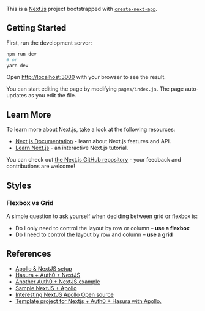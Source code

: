 This is a [Next.js](https://nextjs.org/) project bootstrapped with [`create-next-app`](https://github.com/vercel/next.js/tree/canary/packages/create-next-app).

## Getting Started

First, run the development server:

```bash
npm run dev
# or
yarn dev
```

Open [http://localhost:3000](http://localhost:3000) with your browser to see the result.

You can start editing the page by modifying `pages/index.js`. The page auto-updates as you edit the file.

## Learn More

To learn more about Next.js, take a look at the following resources:

- [Next.js Documentation](https://nextjs.org/docs) - learn about Next.js features and API.
- [Learn Next.js](https://nextjs.org/learn) - an interactive Next.js tutorial.

You can check out [the Next.js GitHub repository](https://github.com/vercel/next.js/) - your feedback and contributions are welcome!

## Styles

### Flexbox vs Grid

A simple question to ask yourself when deciding between grid or flexbox is:

- Do I only need to control the layout by row or column – **use a flexbox**
- Do I need to control the layout by row and column – **use a grid**

## References

- [Apollo & NextJS setup](https://hasura.io/learn/graphql/nextjs-fullstack-serverless/apollo-client/)
- [Hasura + Auth0 + NextJS](https://github.com/vgrafe/nextjs-auth0-hasura)
- [Another Auth0 + NextJS example](https://github.com/auth0/nextjs-auth0/tree/master/examples)
- [Sample NextJS + Apollo](https://github.com/hasura/graphql-engine/tree/master/community/sample-apps/nextjs-postgres-graphql)
- [Interesting NextJS Apollo Open source](https://github.com/adamsoffer/next-apollo)
- [Template project for Nextjs + Auth0 + Hasura with Apollo.](https://github.com/vgrafe/nextjs-auth0-hasura)
